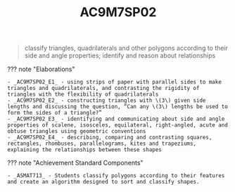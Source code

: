 ﻿---
backlinks:
- title: Learning Areas
  url: /sense/Teaching/Curriculum/v9/v9-learning-areas.html
tags: australian-curriculum
title: AC9M7SP02
type: note
---
> classify triangles, quadrilaterals and other polygons according to their side and angle properties; identify and reason about relationships

??? note "Elaborations"

	- _AC9M7SP02_E1_ - using strips of paper with parallel sides to make triangles and quadrilaterals, and contrasting the rigidity of triangles with the flexibility of quadrilaterals
	- _AC9M7SP02_E2_ - constructing triangles with \(3\) given side lengths and discussing the question, “Can any \(3\) lengths be used to form the sides of a triangle?”
	- _AC9M7SP02_E3_ - identifying and communicating about side and angle properties of scalene, isosceles, equilateral, right-angled, acute and obtuse triangles using geometric conventions
	- _AC9M7SP02_E4_ - describing, comparing and contrasting squares, rectangles, rhombuses, parallelograms, kites and trapeziums, explaining the relationships between these shapes
??? note "Achievement Standard Components"

	- _ASMAT713_ - Students classify polygons according to their features and create an algorithm designed to sort and classify shapes.